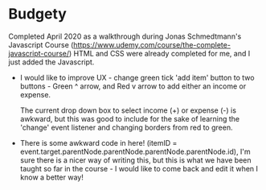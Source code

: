 # Budgety

Completed April 2020 as a walkthrough during Jonas Schmedtmann's Javascript Course (https://www.udemy.com/course/the-complete-javascript-course/)
HTML and CSS were already completed for me, and I just added the Javascript.  

- I would like to improve UX - change green tick 'add item' button to two buttons - Green ^ arrow, and Red v arrow to add either an income or expense.
  
  The current drop down box to select income (+) or expense (-) is awkward, but this was good to include for the sake of learning the 'change' event listener and changing borders from red to green.
  
- There is some awkward code in here!  (itemID = event.target.parentNode.parentNode.parentNode.parentNode.id), I'm sure there is a nicer way of writing this, but this is what we have been taught so far in the course - I would like to come back and edit it when I know a better way!
